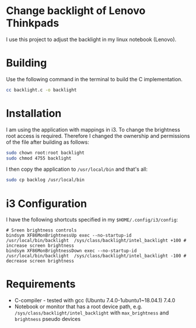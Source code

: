 # Change backlight of Lenovo Thinkpads

I use this project to adjust the backlight in my linux notebook (Lenovo).

# Building

Use the following command in the terminal to build the C implementation.
```bash
cc backlight.c -o backlight
```

# Installation

I am using the application with mappings in i3. To change the brightness root access is required. 
Therefore I changed the ownership and permissions of the file after building as follows:

```bash
sudo chown root:root backlight
sudo chmod 4755 backlight
```

I then copy the application to `/usr/local/bin` and that's all:
```bash
sudo cp backlog /usr/local/bin
```

# i3 Configuration

I have the following shortcuts specified in my `$HOME/.config/i3/config`:

```
# Sreen brightness controls
bindsym XF86MonBrightnessUp exec --no-startup-id /usr/local/bin/backlight  /sys/class/backlight/intel_backlight +100 # increase screen brightness
bindsym XF86MonBrightnessDown exec --no-startup-id /usr/local/bin/backlight  /sys/class/backlight/intel_backlight -100 # decrease screen brightness

```

# Requirements

* C-compiler - tested with gcc (Ubuntu 7.4.0-1ubuntu1~18.04.1) 7.4.0
* Notebook or monitor that has a root device path, e.g. `/sys/class/backlight/intel_backlight` with  `max_brightness` and `brightness` pseudo devices
